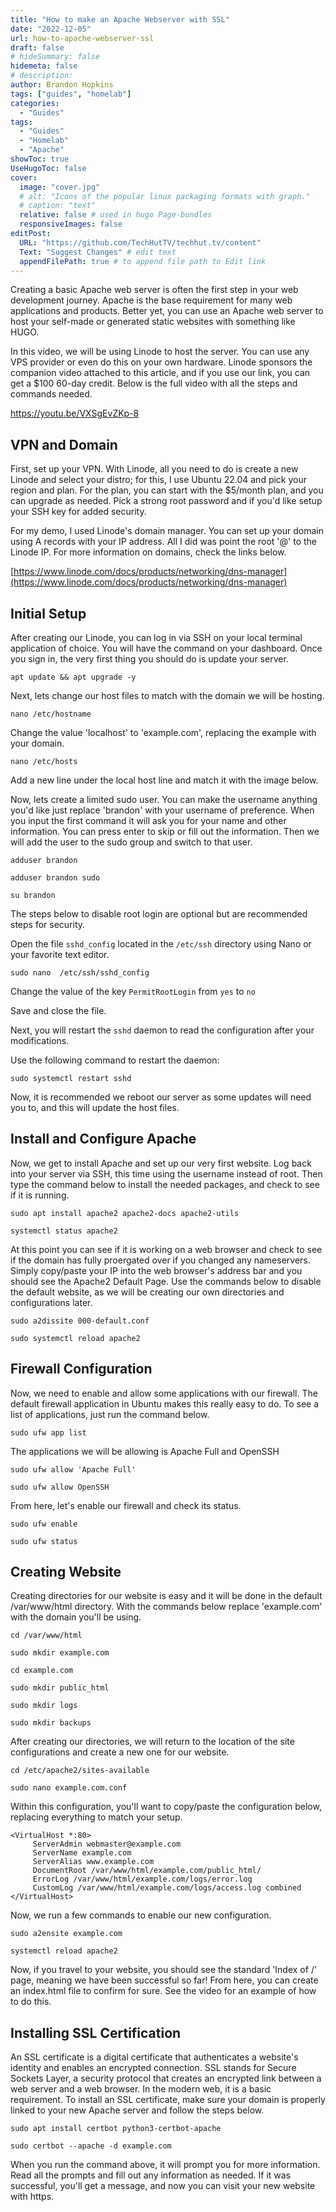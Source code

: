 ```yaml
---
title: "How to make an Apache Webserver with SSL"
date: "2022-12-05"
url: how-to-apache-webserver-ssl
draft: false
# hideSummary: false
hidemeta: false
# description:
author: Brandon Hopkins
tags: ["guides", "homelab"]
categories:
  - "Guides"
tags:
  - "Guides"
  - "Homelab"
  - "Apache"
showToc: true
UseHugoToc: false
cover:
  image: "cover.jpg"
  # alt: "Icons of the popular linux packaging formats with graph."
  # caption: "text"
  relative: false # used in hugo Page-bundles
  responsiveImages: false
editPost:
  URL: "https://github.com/TechHutTV/techhut.tv/content"
  Text: "Suggest Changes" # edit text
  appendFilePath: true # to append file path to Edit link
---
```


Creating a basic Apache web server is often the first step in your web development journey. Apache is the base requirement for many web applications and products. Better yet, you can use an Apache web server to host your self-made or generated static websites with something like HUGO.

In this video, we will be using Linode to host the server. You can use any VPS provider or even do this on your own hardware. Linode sponsors the companion video attached to this article, and if you use our link, you can get a $100 60-day credit. Below is the full video with all the steps and commands needed.

https://youtu.be/VXSgEvZKp-8

## VPN and Domain

First, set up your VPN. With Linode, all you need to do is create a new Linode and select your distro; for this, I use Ubuntu 22.04 and pick your region and plan. For the plan, you can start with the $5/month plan, and you can upgrade as needed. Pick a strong root password and if you'd like setup your SSH key for added security.

For my demo, I used Linode's domain manager. You can set up your domain using A records with your IP address. All I did was point the root '@' to the Linode IP. For more information on domains, check the links below.

[https://www.linode.com/docs/products/networking/dns-manager](https://www.linode.com/docs/products/networking/dns-manager)

## Initial Setup

After creating our Linode, you can log in via SSH on your local terminal application of choice. You will have the command on your dashboard. Once you sign in, the very first thing you should do is update your server.

```
apt update && apt upgrade -y
```

Next, lets change our host files to match with the domain we will be hosting.

```
nano /etc/hostname
```

Change the value 'localhost' to 'example.com', replacing the example with your domain.

```
nano /etc/hosts
```

Add a new line under the local host line and match it with the image below.

Now, lets create a limited sudo user. You can make the username anything you'd like just replace 'brandon' with your username of preference. When you input the first command it will ask you for your name and other information. You can press enter to skip or fill out the information. Then we will add the user to the sudo group and switch to that user.

```
adduser brandon
```

```
adduser brandon sudo
```

```
su brandon
```

The steps below to disable root login are optional but are recommended steps for security.

Open the file `sshd_config` located in the `/etc/ssh` directory using Nano or your favorite text editor.

```
sudo nano  /etc/ssh/sshd_config
```

Change the value of the key `PermitRootLogin` from `yes` to `no`

Save and close the file.

Next, you will restart the `sshd` daemon to read the configuration after your modifications.

Use the following command to restart the daemon:

```
sudo systemctl restart sshd
```

Now, it is recommended we reboot our server as some updates will need you to, and this will update the host files.

## Install and Configure Apache

Now, we get to install Apache and set up our very first website. Log back into your server via SSH, this time using the username instead of root. Then type the command below to install the needed packages, and check to see if it is running.

```
sudo apt install apache2 apache2-docs apache2-utils
```

```
systemctl status apache2
```

At this point you can see if it is working on a web browser and check to see if the domain has fully proergated over if you changed any nameservers. Simply copy/paste your IP into the web browser's address bar and you should see the Apache2 Default Page. Use the commands below to disable the default website, as we will be creating our own directories and configurations later.

```
sudo a2dissite 000-default.conf
```

```
sudo systemctl reload apache2
```

## Firewall Configuration

Now, we need to enable and allow some applications with our firewall. The default firewall application in Ubuntu makes this really easy to do. To see a list of applications, just run the command below.

```
sudo ufw app list
```

The applications we will be allowing is Apache Full and OpenSSH

```
sudo ufw allow 'Apache Full'
```

```
sudo ufw allow OpenSSH
```

From here, let's enable our firewall and check its status.

```
sudo ufw enable
```

```
sudo ufw status
```

## Creating Website

Creating directories for our website is easy and it will be done in the default /var/www/html directory. With the commands below replace 'example.com' with the domain you'll be using.

```
cd /var/www/html
```

```
sudo mkdir example.com
```

```
cd example.com
```

```
sudo mkdir public_html
```

```
sudo mkdir logs
```

```
sudo mkdir backups
```

After creating our directories, we will return to the location of the site configurations and create a new one for our website.

```
cd /etc/apache2/sites-available
```

```
sudo nano example.com.conf
```

Within this configuration, you'll want to copy/paste the configuration below, replacing everything to match your setup.

```
<VirtualHost *:80>
     ServerAdmin webmaster@example.com
     ServerName example.com
     ServerAlias www.example.com
     DocumentRoot /var/www/html/example.com/public_html/
     ErrorLog /var/www/html/example.com/logs/error.log
     CustomLog /var/www/html/example.com/logs/access.log combined
</VirtualHost>
```

Now, we run a few commands to enable our new configuration.

```
sudo a2ensite example.com
```

```
systemctl reload apache2
```

Now, if you travel to your website, you should see the standard 'Index of /' page, meaning we have been successful so far! From here, you can create an index.html file to confirm for sure. See the video for an example of how to do this.

## Installing SSL Certification

An SSL certificate is a digital certificate that authenticates a website's identity and enables an encrypted connection. SSL stands for Secure Sockets Layer, a security protocol that creates an encrypted link between a web server and a web browser. In the modern web, it is a basic requirement. To install an SSL certificate, make sure your domain is properly linked to your new Apache server and follow the steps below.

```
sudo apt install certbot python3-certbot-apache
```

```
sudo certbot --apache -d example.com
```

When you run the command above, it will prompt you for more information. Read all the prompts and fill out any information as needed. If it was successful, you'll get a message, and now you can visit your new website with https.
